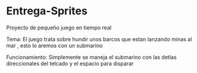 # Entrega-Sprites

Proyecto de pequeño juego en tiempo real 

Tema:
El juego trata sobre hundir unos barcos que estan lanzando minas al mar , esto lo aremos con un submarino 

Funcionamiento:
Simplemente se maneja el submarino con las detlas direccionales del telcado y el espacio para disparar 
